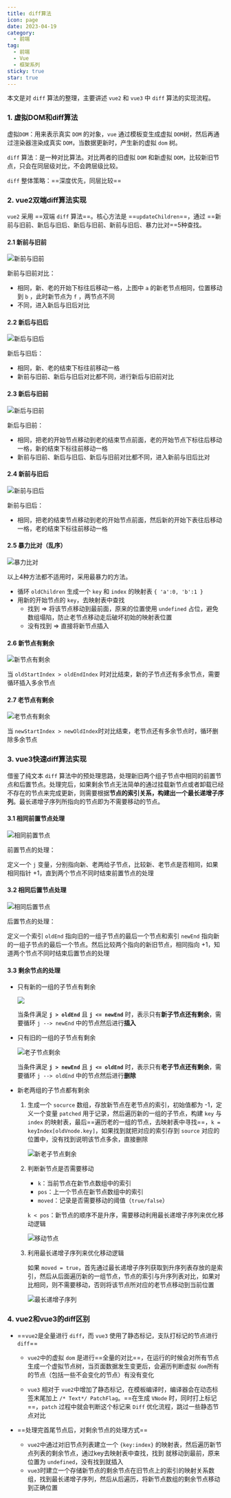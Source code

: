 ```yaml
---
title: diff算法
icon: page
date: 2023-04-19
category:
  - 前端
tag:
  - 前端
  - Vue
  - 框架系列
sticky: true
star: true
---
```


本文是对 `diff` 算法的整理，主要讲述 `vue2` 和 `vue3` 中 `diff` 算法的实现流程。

<!-- more -->

### 1. 虚拟DOM和diff算法

虚拟`DOM`：用来表示真实 `DOM` 的对象，`vue` 通过模板变生成虚拟 `DOM`树，然后再通过渲染器渲染成真实 `DOM`，当数据更新时，产生新的虚拟 `dom` 树。

`diff` 算法：是一种对比算法。对比两者的旧虚拟 `DOM` 和新虚拟 `DOM`，比较新旧节点，只会在同层级对比，不会跨层级比较。

`diff` 整体策略：==深度优先，同层比较==

### 2. vue2双端diff算法实现

`vue2` 采用 ==双端 `diff` 算法==。核心方法是 ==`updateChildren`==，通过 ==新前与旧前、新后与旧后、新后与旧前、新前与旧后、暴力比对==5种查找。

#### 2.1 新前与旧前

![新前与旧前](../../img/diff算法/新前与旧前.jpg)

新前与旧前对比：

- 相同，新、老的开始下标往后移动一格，上图中 `a` 的新老节点相同，位置移动到 `b` ，此时新节点为 `f` ，两节点不同
- 不同，进入新后与旧后对比

#### 2.2 新后与旧后

![新后与旧后](../../img/diff算法/新后与旧后.jpg)

新后与旧后：

- 相同，新、老的结束下标往前移动一格
- 新前与旧前、新后与旧后对比都不同，进行新后与旧前对比

#### 2.3 新后与旧前

![新后与旧前](../../img/diff算法/新后与旧前.jpg)

新后与旧前：

- 相同，把老的开始节点移动到老的结束节点前面，老的开始节点下标往后移动一格，新的结束下标往前移动一格
- 新前与旧前、新后与旧后、新后与旧前对比都不同，进入新前与旧后比对

#### 2.4 新前与旧后

![新前与旧后](../../img/diff算法/新前与旧后.jpg)

新前与旧后：

- 相同，把老的结束节点移动到老的开始节点前面，然后新的开始下表往后移动一格，老的结束下标往前移动一格

#### 2.5 暴力比对（乱序）

![暴力比对](../../img/diff算法/暴力比对.jpg)

以上4种方法都不适用时，采用最暴力的方法。

- 循环 `oldChildren` 生成一个 `key` 和 `index` 的映射表 `{ 'a':0, 'b':1 }`
- 用新的开始节点的 `key`，去映射表中查找
  - 找到 => 将该节点移动到最前面，原来的位置使用 `undefined` 占位，避免数组塌陷，防止老节点移动走后破坏初始的映射表位置
  - 没有找到 => 直接将新节点插入

#### 2.6 新节点有剩余

![新节点有剩余](../../img/diff算法/新节点有剩余.jpg)

当 `oldStartIndex > oldEndIndex` 时对比结束，新的子节点还有多余节点，需要循环插入多余节点

#### 2.7 老节点有剩余

![老节点有剩余](../../img/diff算法/老节点有剩余.jpg)

当 `newStartIndex > newOldIndex`时对比结束，老节点还有多余节点时，循环删除多余节点



### 3. vue3快速diff算法实现

借鉴了纯文本 `diff` 算法中的预处理思路，处理新旧两个组子节点中相同的前置节点和后置节点。处理完后，如果剩余节点无法简单的通过挂载新节点或者卸载已经不存在的节点来完成更新，则需要根据**节点的索引关系，构建出一个最长递增子序列**。最长递增子序列所指向的节点即为不需要移动的节点。

#### 3.1 相同前置节点处理

![相同前置节点](../../img/diff算法/相同前置节点.jpg)

前置节点的处理：

定义一个 `j` 变量，分别指向新、老两给子节点，比较新、老节点是否相同，如果相同指针 +1，直到两个节点不同时结束前置节点的处理

#### 3.2 相同后置节点处理

![相同后置节点](../../img/diff算法/相同后置节点.jpg)

后置节点的处理：

定义一个索引 `oldEnd` 指向旧的一组子节点的最后一个节点和索引 `newEnd` 指向新的一组子节点的最后一个节点。然后比较两个指向的新旧节点，相同指向 +1，知道两个节点不同时结束后置节点的处理

#### 3.3 剩余节点的处理

- 只有新的一组的子节点有剩余

  ![](../../img/diff算法/新子节点剩余.jpg)

  当条件满足 **`j > oldEnd`** 且 **`j <= newEnd`** 时，表示只有**新子节点还有剩余**，需要循环 `j --> newEnd` 中的节点然后进行**插入**

- 只有旧的一组的子节点有剩余

  ![老子节点剩余](../../img/diff算法/老子节点剩余.jpg)

  当条件满足 **`j > newEnd`** 且 **`j <= oldEnd`** 时，表示只有**老子节点还有剩余**，需要循环 `j --> oldEnd` 中的节点然后进行**删除**

- 新老两组的子节点都有剩余

  1. 生成一个 `socurce` 数组，存放新节点在老节点的索引，初始值都为 -1，定义一个变量 `patched` 用于记录，然后遍历新的一组的子节点，构建 `key` 与 `index` 的映射表，最后==遍历老的一组的节点，去映射表中寻找==，`k = keyIndex[oldVnode.key]`，如果找到就把对应的索引存到 `source` 对应的位置中，没有找到说明该节点多余，直接删除

     ![新老子节点剩余](../../img/diff算法/新老子节点剩余.jpg)

  2. 判断新节点是否需要移动

     - `k`：当前节点在新节点数组中的索引
     - `pos`：上一个节点在新节点数组中的索引
     - `moved`：记录是否需要移动的阈值（`true/false`）

     `k < pos`：新节点的顺序不是升序，需要移动利用最长递增子序列来优化移动逻辑

     ![移动节点](../../img/diff算法/移动节点.jpg)

  3. 利用最长递增子序列来优化移动逻辑

     如果 `moved = true`，首先通过最长递增子序列获取到升序列表存放的是索引，然后从后面遍历新的一组节点，节点的索引与升序列表对比，如果对比相同，则不需要移动，否则将该节点所对应的老节点移动到当前位置

     ![最长递增子序列](../../img/diff算法/最长递增子序列.jpg)

### 4. vue2和vue3的diff区别

- ==`vue2`是全量进行 `diff`，而 `vue3` 使用了静态标记，支队打标记的节点进行 `diff`==

  - `vue2`中的虚拟 `dom` 是进行==全量的对比==，在运行的时候会对所有节点生成一个虚拟节点树，当页面数据发生变更后，会遍历判断虚拟 `dom`所有的节点（包括一些不会变化的节点）有没有变化

  - `vue3` 相对于 `vue2`中增加了静态标记，在模板编译时，编译器会在动态标签末尾加上 `/* Text*/ PatchFlag`。==在生成 `VNode` 时，同时打上标记==，`patch` 过程中就会判断这个标记来 `Diff` 优化流程，跳过一些静态节点对比

- ==处理完首尾节点后，对剩余节点的处理方式==

  - `vue2`中通过对旧节点列表建立一个 `{key:index}` 的映射表，然后遍历新节点列表的剩余节点，通过key去映射表中查找，找到 就移动到最前，原来位置为 `undefined`，没有找到就插入
  - `vue3`时建立一个存储新节点的剩余节点在旧节点上的索引的映射关系数组，找到最长递增子序列，然后从后遍历，将新节点数组的剩余节点移动到正确位置
